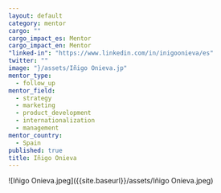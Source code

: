 ```yaml
---
layout: default
category: mentor
cargo: ""
cargo_impact_es: Mentor
cargo_impact_en: Mentor
"linked-in": "https://www.linkedin.com/in/inigoonieva/es"
twitter: ""
image: "}/assets/Iñigo Onieva.jp"
mentor_type: 
  - follow_up
mentor_field: 
  - strategy
  - marketing
  - product_development
  - internationalization
  - management
mentor_country: 
  - Spain
published: true
title: Iñigo Onieva
---
```



![Iñigo Onieva.jpeg]({{site.baseurl}}/assets/Iñigo Onieva.jpeg)
